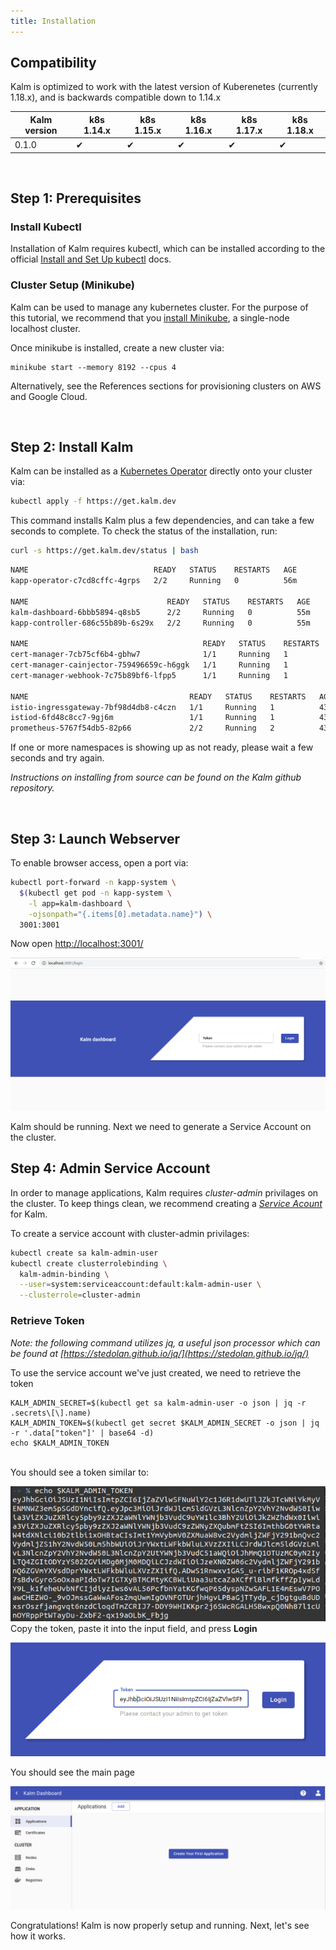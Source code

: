 ```yaml
---
title: Installation
---
```


## Compatibility

Kalm is optimized to work with the latest version of Kuberenetes (currently 1.18.x), and is backwards compatible down to 1.14.x

| Kalm version | k8s 1.14.x | k8s 1.15.x | k8s 1.16.x | k8s 1.17.x | k8s 1.18.x |
| ------------ | ---------- | ---------- | ---------- | ---------- | ---------- |
| 0.1.0        | ✔          | ✔          | ✔          | ✔          | ✔          |

<br>

## Step 1: Prerequisites

### Install Kubectl

Installation of Kalm requires kubectl, which can be installed according to the official <a href="https://kubernetes.io/docs/tasks/tools/install-kubectl/" target="_blank">Install and Set Up kubectl</a> docs.

### Cluster Setup (Minikube)

Kalm can be used to manage any kubernetes cluster. For the purpose of this tutorial, we recommend that you <a href="https://kubernetes.io/docs/tasks/tools/install-minikube/" target="_blank">install Minikube<a>, a single-node localhost cluster.

Once minikube is installed, create a new cluster via:

```
minikube start --memory 8192 --cpus 4
```

Alternatively, see the References sections for provisioning clusters on AWS and Google Cloud.

<br>

## Step 2: Install Kalm

Kalm can be installed as a [Kubernetes Operator](https://kubernetes.io/docs/concepts/extend-kubernetes/operator/) directly onto your cluster via:

```sh
kubectl apply -f https://get.kalm.dev
```

This command installs Kalm plus a few dependencies, and can take a few seconds to complete. To check the status of the installation, run:

```sh
curl -s https://get.kalm.dev/status | bash
```

```sh
NAME                            READY   STATUS    RESTARTS   AGE
kapp-operator-c7cd8cffc-4grps   2/2     Running   0          56m

NAME                               READY   STATUS    RESTARTS   AGE
kalm-dashboard-6bbb5894-q8sb5      2/2     Running   0          55m
kapp-controller-686c55b89b-6s29x   2/2     Running   0          55m

NAME                                       READY   STATUS    RESTARTS   AGE
cert-manager-7cb75cf6b4-gbhw7              1/1     Running   1          43h
cert-manager-cainjector-759496659c-h6ggk   1/1     Running   1          43h
cert-manager-webhook-7c75b89bf6-lfpp5      1/1     Running   1          43h

NAME                                    READY   STATUS    RESTARTS   AGE
istio-ingressgateway-7bf98d4db8-c4czn   1/1     Running   1          43h
istiod-6fd48c8cc7-9gj6m                 1/1     Running   1          43h
prometheus-5767f54db5-82p66             2/2     Running   2          43h
```

If one or more namespaces is showing up as not ready, please wait a few seconds and try again.

_Instructions on installing from source can be found on the Kalm github repository._

<br>

## Step 3: Launch Webserver

To enable browser access, open a port via:

```sh
kubectl port-forward -n kapp-system \
  $(kubectl get pod -n kapp-system \
    -l app=kalm-dashboard \
    -ojsonpath="{.items[0].metadata.name}") \
  3001:3001
```

Now open <a href="http://localhost:3001/" target="_blank">http://localhost:3001/</a>

![login screen](assets/login-screen.png)

Kalm should be running. Next we need to generate a Service Account on the cluster.

## Step 4: Admin Service Account

In order to manage applications, Kalm requires _cluster-admin_ privilages on the cluster. To keep things clean, we recommend creating a <a href="https://kubernetes.io/docs/reference/access-authn-authz/service-accounts-admin/" target="_blank">_Service Acount_</a> for Kalm.

To create a service account with cluster-admin privilages:

```bash
kubectl create sa kalm-admin-user
kubectl create clusterrolebinding \
  kalm-admin-binding \
  --user=system:serviceaccount:default:kalm-admin-user \
  --clusterrole=cluster-admin
```

### Retrieve Token

_Note: the following command utilizes jq, a useful json processor which can be found at [https://stedolan.github.io/jq/](https://stedolan.github.io/jq/)_

To use the service account we've just created, we need to retrieve the token

```
KALM_ADMIN_SECRET=$(kubectl get sa kalm-admin-user -o json | jq -r .secrets\[\].name)
KALM_ADMIN_TOKEN=$(kubectl get secret $KALM_ADMIN_SECRET -o json | jq -r '.data["token"]' | base64 -d)
echo $KALM_ADMIN_TOKEN
```

\
You should see a token similar to:

![example token](assets/example-token.png)
\
Copy the token, paste it into the input field, and press **Login**

![token input](assets/token-input.png)

You should see the main page

![main page](assets/main-page.png)

Congratulations! Kalm is now properly setup and running. Next, let's see how it works.
